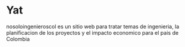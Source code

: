 # Yat
nosoloingenieroscol es un sitio web para tratar temas de ingenieria, la planificacion de los proyectos y el impacto economico para el pais de Colombia 
